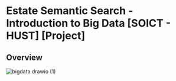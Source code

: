 # Estate Semantic Search - Introduction to Big Data [SOICT - HUST] [Project]

## Overview


![bigdata drawio (1)](https://github.com/toilaluan/bigdata-hust/assets/92072154/3a39c1d0-21a5-467e-9959-4611b7c99165)
